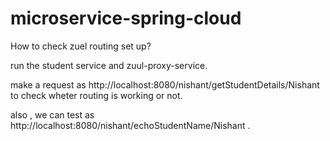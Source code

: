 # microservice-spring-cloud

How to check zuel routing set up?

run the student service and zuul-proxy-service.

make a request as http://localhost:8080/nishant/getStudentDetails/Nishant to check wheter routing is working or not.

also , we can test as http://localhost:8080/nishant/echoStudentName/Nishant .
